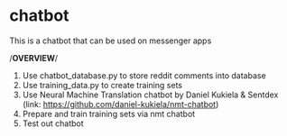 # chatbot
This is a chatbot that can be used on messenger apps

/******OVERVIEW******/
1. Use chatbot_database.py to store reddit comments into database
2. Use training_data.py to create training sets
3. Use Neural Machine Translation chatbot by Daniel Kukiela & Sentdex (link: https://github.com/daniel-kukiela/nmt-chatbot)
4. Prepare and train training sets via nmt chatbot
5. Test out chatbot
